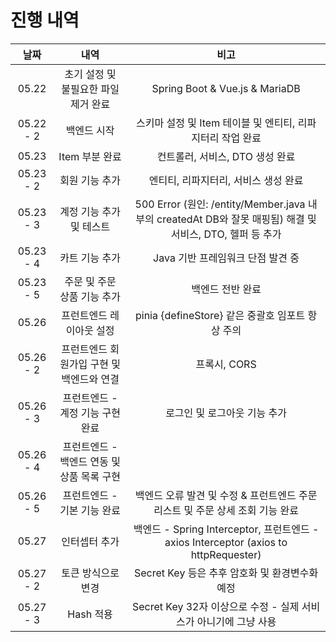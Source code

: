# 진행 내역
|날짜|내역|비고|
|:-:|:-:|:-:|
|05.22|초기 설정 및 불필요한 파일 제거 완료|Spring Boot & Vue.js & MariaDB|
|05.22 - 2|백엔드 시작|스키마 설정 및 Item 테이블 및 엔티티, 리파지터리 작업 완료|
|05.23|Item 부분 완료|컨트롤러, 서비스, DTO 생성 완료|
|05.23 - 2|회원 기능 추가|엔티티, 리파지터리, 서비스 생성 완료|
|05.23 - 3|계정 기능 추가 및 테스트|500 Error (원인: /entity/Member.java 내부의 createdAt DB와 잘못 매핑됨) 해결 및 서비스, DTO, 헬퍼 등 추가|
|05.23 - 4|카트 기능 추가|Java 기반 프레임워크 단점 발견 중| 
|05.23 - 5|주문 및 주문 상품 기능 추가|백엔드 전반 완료|
|05.26|프런트엔드 레이아웃 설정|pinia {defineStore} 같은 중괄호 임포트 항상 주의|
|05.26 - 2|프런트엔드 회원가입 구현 및 백엔드와 연결|프록시, CORS|
|05.26 - 3|프런트엔드 - 계정 기능 구현 완료|로그인 및 로그아웃 기능 추가|
|05.26 - 4|프런트엔드 - 백엔드 연동 및 상품 목록 구현||
|05.26 - 5|프런트엔드 - 기본 기능 완료|백엔드 오류 발견 및 수정 & 프런트엔드 주문 리스트 및 주문 상세 조회 기능 완료|
|05.27|인터셉터 추가|백엔드 - Spring Interceptor, 프런트엔드 - axios Interceptor (axios to httpRequester)|
|05.27 - 2|토큰 방식으로 변경|Secret Key 등은 추후 암호화 및 환경변수화 예정|
|05.27 - 3|Hash 적용|Secret Key 32자 이상으로 수정 - 실제 서비스가 아니기에 그냥 사용|
